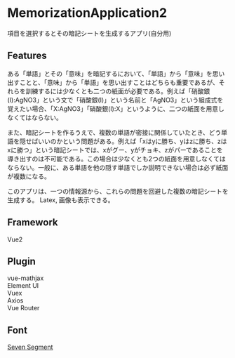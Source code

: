 # MemorizationApplication2
項目を選択するとその暗記シートを生成するアプリ(自分用)

## Features
ある「単語」とその「意味」を暗記するにおいて、「単語」から「意味」を思い出すことと、「意味」から「単語」を思い出すことはどちらも重要であるが、それらを訓練するには少なくとも二つの紙面が必要である。例えば「硝酸銀(I):AgNO3」という文で「硝酸銀(I)」という名前と「AgNO3」という組成式を覚えたい場合、「X:AgNO3」「硝酸銀(I):X」というように、二つの紙面を用意しなくてはならない。

また、暗記シートを作るうえで、複数の単語が密接に関係していたとき、どう単語を隠せばいいのかという問題がある。例えば「xはyに勝ち、yはzに勝ち、zはxに勝つ」という暗記シートでは、xがグー、yがチョキ、zがパーであることを導き出すのは不可能である。この場合は少なくとも2つの紙面を用意しなくてはならない。一般に、ある単語を他の隠す単語でしか説明できない場合は必ず紙面が複数になる。

このアプリは、一つの情報源から、これらの問題を回避した複数の暗記シートを生成する。
Latex, 画像も表示できる。

## Framework
Vue2
## Plugin
vue-mathjax  
Element UI  
Vuex  
Axios  
Vue Router
## Font
[Seven Segment](https://fontmeme.com/jfont/seven-segment-font/)